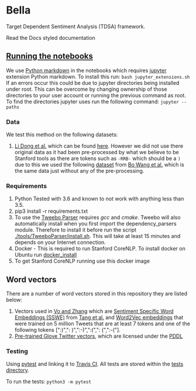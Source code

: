 # Bella

Target Dependent Sentiment Analysis (TDSA) framework.

Read the Docs styled documentation

## [Running the notebooks](./notebooks)
We use [Python markdown](https://jupyter-contrib-nbextensions.readthedocs.io/en/latest/nbextensions/python-markdown/readme.html) in the notebooks which requires [jupyter](http://jupyter.org/) extension Python markdown. To install this run:
`bash jupyter_extensions.sh`
If an errors occur this could be due to jupyter directories being installed under root. This can be overcome by changing ownership of those directories to your user account or running the previous command as root. To find the directories jupyter uses run the following command:
`jupyter --paths`


### Data
We test this method on the following datasets:
1. [Li Dong et al.](https://aclanthology.coli.uni-saarland.de/papers/P14-2009/p14-2009) which can be found [here](http://goo.gl/5Enpu7). However we did not use there original data as it had been pre-processed by what we believe to be Stanford tools as there are tokens such as `-RRB-` which should be a `)` due to this we used the following [dataset](https://github.com/bluemonk482/tdparse/tree/master/data/lidong) from [Bo Wang et al.](https://aclanthology.coli.uni-saarland.de/papers/E17-1046/e17-1046) which is the same data just without any of the pre-processing.

### Requirements
1. Python Tested with 3.6 and known to not work with anything less than 3.5.
2. pip3 install -r requirements.txt
3. To use the [Tweebo Parser](./tools/TweeboParser) requires *gcc* and *cmake*. Tweebo will also automatically install when you first import the dependency_parsers module. Therefore to install it before run the script [./tools/TweeboParser/install.sh](./tools/TweeboParser/install.sh). This will take at least 15 minutes and depends on your Internet connection.
4. Docker - This is required to run Stanford CoreNLP. To install docker on Ubuntu run [docker_install](./docker_install.sh)
5. To get Stanford CoreNLP running use this docker image

## Word vectors
There are a number of word vectors stored in this repository they are listed below:
1. Vectors used in [Vo and Zhang](https://www.ijcai.org/Proceedings/15/Papers/194.pdf) which are [Sentiment Specific Word Embeddings (SSWE)](./data/word_vectors/vo_zhang) from [Tang et al.](https://aclanthology.coli.uni-saarland.de/papers/P14-1146/p14-1146) and [Word2Vec embeddings](./data/word_vectors/vo_zhang) that were trained on 5 million Tweets that are at least 7 tokens and one of the following tokens [":)",": )",":-)",":(",": (",":-("].
2. [Pre-trained Glove Twitter vectors](https://github.com/stanfordnlp/GloVe), which are licensed under the [PDDL](https://opendatacommons.org/licenses/pddl/)

### Testing
Using [pytest](https://docs.pytest.org/en/latest/contents.html) and linking it to [Travis CI](https://travis-ci.org/). All tests are stored within the [tests directory](./tests).

To run the tests:
`python3 -m pytest`
